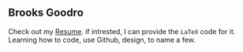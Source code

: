 ## Brooks Goodro

Check out my [Resume](https://github.com/user-attachments/files/19348636/Resume_FORM2_.pdf). 
if intrested, I can provide the `LaTeX` code for it. <br>
Learning how to code, use Github, design, to name a few. 
<!--
**Bgoodro/Bgoodro** is a ✨ _special_ ✨ repository because its `README.md` (this file) appears on your GitHub profile.

Here are some ideas to get you started:

- 🔭 I’m currently working on ...
- 🌱 I’m currently learning ...
- 👯 I’m looking to collaborate on ...
- 🤔 I’m looking for help with ...
- 💬 Ask me about ...
- 📫 How to reach me: ...
- 😄 Pronouns: ...
- ⚡ Fun fact: ...
-->
